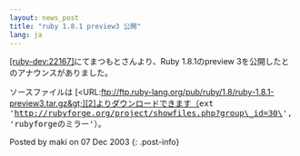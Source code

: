 ```yaml
---
layout: news_post
title: "ruby 1.8.1 preview3 公開"
lang: ja
---
```


[\[ruby-dev:22167\]][1]にてまつもとさんより、Ruby 1.8.1のpreview
3を公開したとのアナウンスがありました。

ソースファイルは
[&lt;URL:ftp://ftp.ruby-lang.org/pub/ruby/1.8/ruby-1.8.1-preview3.tar.gz&gt;][2]よりダウンロードできます（<kbd>ext
\'http://rubyforge.org/project/showfiles.php?group\_id=30\',
\'rubyforgeのミラー\'</kbd>）。

Posted by maki on 07 Dec 2003
{: .post-info}



[1]: http://blade.nagaokaut.ac.jp/cgi-bin/scat.rb/ruby/ruby-dev/22167 
[2]: ftp://ftp.ruby-lang.org/pub/ruby/1.8/ruby-1.8.1-preview3.tar.gz 
